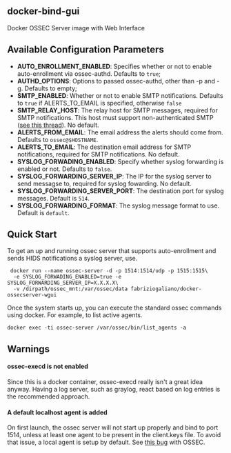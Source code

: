 ## docker-bind-gui

Docker OSSEC Server image with Web Interface

## Available Configuration Parameters

* __AUTO_ENROLLMENT_ENABLED__: Specifies whether or not to enable auto-enrollment via ossec-authd. Defaults to `true`;
* __AUTHD_OPTIONS__: Options to passed ossec-authd, other than -p and -g. Defaults to empty;
* __SMTP_ENABLED__: Whether or not to enable SMTP notifications. Defaults to `true` if ALERTS_TO_EMAIL is specified, otherwise `false`
* __SMTP_RELAY_HOST__: The relay host for SMTP messages, required for SMTP notifications. This host must support non-authenticated SMTP ([see this thread](https://ossec.uservoice.com/forums/18254-general/suggestions/803659-allow-full-confirguration-of-smtp-service-in-ossec)). No default.
* __ALERTS_FROM_EMAIL__: The email address the alerts should come from. Defaults to `ossec@$HOSTNAME`.
* __ALERTS_TO_EMAIL__: The destination email address for SMTP notifications, required for SMTP notifications. No default.
* __SYSLOG_FORWADING_ENABLED__: Specify whether syslog forwarding is enabled or not. Defaults to `false`.
* __SYSLOG_FORWARDING_SERVER_IP__: The IP for the syslog server to send messagse to, required for syslog fowarding. No default.
* __SYSLOG_FORWARDING_SERVER_PORT__: The destination port for syslog messages. Default is `514`.
* __SYSLOG_FORWARDING_FORMAT__: The syslog message format to use. Default is `default`.

## Quick Start

To get an up and running ossec server that supports auto-enrollment and sends HIDS notifications a syslog server, use.

```
 docker run --name ossec-server -d -p 1514:1514/udp -p 1515:1515\
  -e SYSLOG_FORWADING_ENABLED=true -e SYSLOG_FORWARDING_SERVER_IP=X.X.X.X\
  -v /dirpath/ossec_mnt:/var/ossec/data fabriziogaliano/docker-ossecserver-wgui
```

Once the system starts up, you can execute the standard ossec commands using docker. For example, to list active agents.

```
docker exec -ti ossec-server /var/ossec/bin/list_agents -a
```

## Warnings

#### ossec-execd is not enabled

Since this is a docker container, ossec-execd really isn't a great idea anyway. Having a log server, such as graylog, react based on log entries is the recommended approach.

#### A default localhost agent is added

On first launch, the ossec server will not start up properly and bind to port 1514, unless at least one agent to be present in the client.keys file. To avoid that issue, a local agent is setup by default. See [this bug](https://groups.google.com/forum/#!topic/ossec-list/qeC_h3EZCxQ) with OSSEC.


